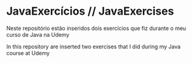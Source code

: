 # JavaExercícios // JavaExercises

Neste repositório estão inseridos dois exercícios que fiz durante o meu curso de Java na Udemy

In this repository are inserted two exercises that I did during my Java course at Udemy
